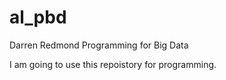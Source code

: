 # al_pbd
Darren Redmond Programming for Big Data

I am going to use this repoistory for programming.